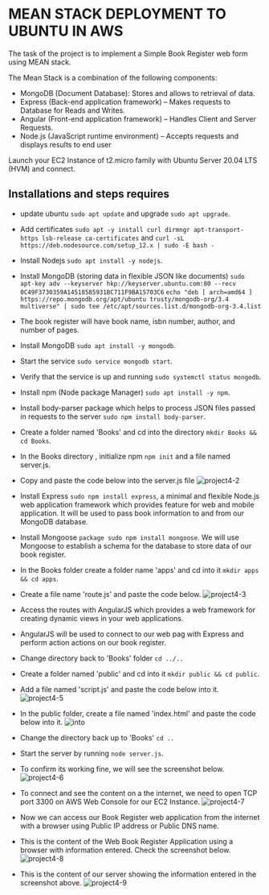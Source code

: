 # MEAN STACK DEPLOYMENT TO UBUNTU IN AWS

The task of the project is to implement a Simple Book Register web form using MEAN stack.

The Mean Stack is a combination of the following components:
- MongoDB (Document Database): Stores and allows to retrieval of data.
- Express (Back-end application framework) – Makes requests to Database for Reads and Writes.
- Angular (Front-end application framework) – Handles Client and Server Requests.
- Node.js (JavaScript runtime environment) – Accepts requests and displays results to end user

Launch your EC2 Instance of t2.micro family with Ubuntu Server 20.04 LTS (HVM) and connect.

## Installations and steps requires
- update ubuntu `sudo apt update` and upgrade  `sudo apt upgrade`. 
- Add certificates `sudo apt -y install curl dirmngr apt-transport-https lsb-release ca-certificates` and `curl -sL https://deb.nodesource.com/setup_12.x | sudo -E bash -`
- Install Nodejs `sudo apt install -y nodejs`.
- Install MongoDB (storing data in flexible JSON like documents)
`sudo apt-key adv --keyserver hkp://keyserver.ubuntu.com:80 --recv 0C49F3730359A14518585931BC711F9BA15703C6`
`echo "deb [ arch=amd64 ] https://repo.mongodb.org/apt/ubuntu trusty/mongodb-org/3.4 multiverse" | sudo tee /etc/apt/sources.list.d/mongodb-org-3.4.list`
- The book register will have book name, isbn number, author, and number of pages.
- Install MongoDB `sudo apt install -y mongodb`.
- Start the service `sudo service mongodb start`. 
- Verify that the service is up and running `sudo systemctl status mongodb`.
- Install npm (Node package Manager) `sudo apt install -y npm`.
- Install body-parser package which helps to process JSON files passed in requests to the server `sudo npm install body-parser`.
- Create a folder named 'Books' and cd into the directory `mkdir Books && cd Books`.
- In the Books directory , initialize npm `npm init` and a file named server.js.
- Copy and paste the code below into the server.js file
![project4-2](https://user-images.githubusercontent.com/50557587/139684939-20aaebf8-d2c5-44ed-b7f6-60cdb3929f08.PNG)

- Install Express `sudo npm install express`, a minimal and flexible Node.js web application framework which provides feature for web and mobile application.
 It will be used to pass book information to and from our MongoDB database.
- Install Mongoose `package sudo npm install mongoose`. We will use Mongoose to establish a schema for the database to store data of our book register.
- In the Books folder create a folder name 'apps' and cd into it `mkdir apps && cd apps`.
- Create a file name 'route.js' and paste the code below.
![project4-3](https://user-images.githubusercontent.com/50557587/139686351-3ad36f5f-cd76-4156-be46-db1d59a49c63.PNG)
 
- Access the routes with AngularJS which provides a web framework for creating dynamic views in your web applications.
- AngularJS will be used to connect to our web pag with Express and perform action actions on our book register.
- Change directory back to 'Books' folder `cd ../..`
- Create a folder named 'public' and cd into it `mkdir public && cd public`.
- Add a file named 'script.js' and paste the code below into it.
![project4-5](https://user-images.githubusercontent.com/50557587/139687207-2b9244ab-04c4-4a92-b108-f76980fe1bb1.PNG)

- In the public folder, create a file named 'index.html' and paste the code below into it.
![into](https://user-images.githubusercontent.com/50557587/139687668-638e614f-4410-4a4f-a518-b672cb13acbf.PNG)

- Change the directory back up to 'Books' `cd ..`
- Start the server by running `node server.js`.
- To confirm its working fine, we will see the screenshot below.
![project4-6](https://user-images.githubusercontent.com/50557587/139688026-023a74f5-a0cf-4ac4-be74-d2217ac2dfe1.PNG)

- To connect and see the content on a the internet, we need  to open TCP port 3300 on AWS Web Console for our EC2 Instance.
![project4-7](https://user-images.githubusercontent.com/50557587/139688476-c4c22e96-fd72-4b1c-b684-3112dd9c04e5.PNG)

- Now we can access our Book Register web application from the internet with a browser using Public IP address or Public DNS name.
- This is the content of the Web Book Register Application using a browser with information entered. Check the screenshot below.
![project4-8](https://user-images.githubusercontent.com/50557587/139689091-d72781c0-7eb0-4d7e-92f3-f66ef2e3e190.PNG)

- This is the content of our server showing the information entered in the screenshot above.
![project4-9](https://user-images.githubusercontent.com/50557587/139690514-12717f69-1fdc-4737-9c55-cc93556111db.PNG)
